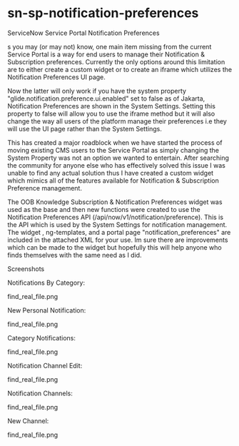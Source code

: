 # sn-sp-notification-preferences
ServiceNow Service Portal Notification Preferences

s you may (or may not) know, one main item missing from the current Service Portal is a way for end users to manage their Notification & Subscription preferences. Currently the only options around this limitation are to either create a custom widget or to create an iframe which utilizes the Notification Preferences UI page.

Now the latter will only work if you have the system property "glide.notification.preference.ui.enabled" set to false as of Jakarta, Notification Preferences are shown in the System Settings. Setting this property to false will allow you to use the iframe method but it will also change the way all users of the platform manage their preferences i.e they will use the UI page rather than the System Settings.

This has created a major roadblock when we have started the process of moving existing CMS users to the Service Portal as simply changing the System Property was not an option we wanted to entertain. After searching the community for anyone else who has effectively solved this issue I was unable to find any actual solution thus I have created a custom widget which mimics all of the features available for Notification & Subscription Preference management.

The OOB Knowledge Subscription & Notification Preferences widget was used as the base and then new functions were created to use the Notification Preferences API (/api/now/v1/notification/preference). This is the API which is used by the System Settings for notification management. The widget , ng-templates, and a portal page "notification_preferences" are included in the attached XML for your use. Im sure there are improvements which can be made to the widget but hopefully this will help anyone who finds themselves with the same need as I did.

Screenshots

Notifications By Category:

find_real_file.png

 

New Personal Notification:

find_real_file.png

 

Category Notifications:

find_real_file.png

 

Notification Channel Edit:

find_real_file.png

Notification Channels:

find_real_file.png

 

New Channel:

find_real_file.png
